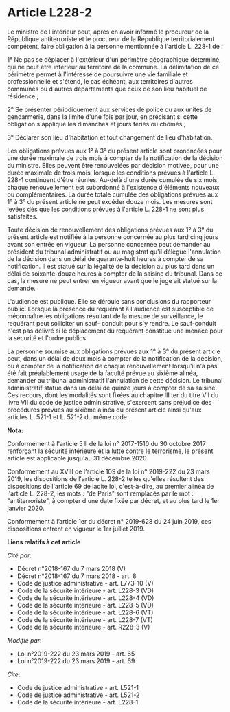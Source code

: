 # Article L228-2

Le ministre de l'intérieur peut, après en avoir informé le procureur de la République antiterroriste et le procureur de la
République territorialement compétent, faire obligation à la personne mentionnée à l'article L. 228-1 de :

1° Ne pas se déplacer à l'extérieur d'un périmètre géographique déterminé, qui ne peut être inférieur au territoire de la
commune. La délimitation de ce périmètre permet à l'intéressé de poursuivre une vie familiale et professionnelle et s'étend,
le cas échéant, aux territoires d'autres communes ou d'autres départements que ceux de son lieu habituel de résidence ;

2° Se présenter périodiquement aux services de police ou aux unités de gendarmerie, dans la limite d'une fois par jour, en
précisant si cette obligation s'applique les dimanches et jours fériés ou chômés ;

3° Déclarer son lieu d'habitation et tout changement de lieu d'habitation.

Les obligations prévues aux 1° à 3° du présent article sont prononcées pour une durée maximale de trois mois à compter de la
notification de la décision du ministre. Elles peuvent être renouvelées par décision motivée, pour une durée maximale de
trois mois, lorsque les conditions prévues à l'article L. 228-1 continuent d'être réunies. Au-delà d'une durée cumulée de six
mois, chaque renouvellement est subordonné à l'existence d'éléments nouveaux ou complémentaires. La durée totale cumulée des
obligations prévues aux 1° à 3° du présent article ne peut excéder douze mois. Les mesures sont levées dès que les conditions
prévues à l'article L. 228-1 ne sont plus satisfaites.

Toute décision de renouvellement des obligations prévues aux 1° à 3° du présent article est notifiée à la personne concernée
au plus tard cinq jours avant son entrée en vigueur. La personne concernée peut demander au président du tribunal
administratif ou au magistrat qu'il délègue l'annulation de la décision dans un délai de quarante-huit heures à compter de sa
notification. Il est statué sur la légalité de la décision au plus tard dans un délai de soixante-douze heures à compter de
la saisine du tribunal. Dans ce cas, la mesure ne peut entrer en vigueur avant que le juge ait statué sur la demande.

L'audience est publique. Elle se déroule sans conclusions du rapporteur public. Lorsque la présence du requérant à l'audience
est susceptible de méconnaître les obligations résultant de la mesure de surveillance, le requérant peut solliciter un sauf-
conduit pour s'y rendre. Le sauf-conduit n'est pas délivré si le déplacement du requérant constitue une menace pour la
sécurité et l'ordre publics.

La personne soumise aux obligations prévues aux 1° à 3° du présent article peut, dans un délai de deux mois à compter de la
notification de la décision, ou à compter de la notification de chaque renouvellement lorsqu'il n'a pas été fait
préalablement usage de la faculté prévue au sixième alinéa, demander au tribunal administratif l'annulation de cette
décision. Le tribunal administratif statue dans un délai de quinze jours à compter de sa saisine. Ces recours, dont les
modalités sont fixées au chapitre III ter du titre VII du livre VII du code de justice administrative, s'exercent sans
préjudice des procédures prévues au sixième alinéa du présent article ainsi qu'aux articles L. 521-1 et L. 521-2 du même
code.

**Nota:**

Conformément à l'article 5 II de la loi n° 2017-1510 du 30 octobre 2017 renforçant la sécurité intérieure et la lutte contre
le terrorisme, le présent article est applicable jusqu'au 31 décembre 2020.

Conformément au XVIII de l’article 109 de la loi n° 2019-222 du 23 mars 2019, les dispositions de l'article L. 228-2 telles
qu'elles résultent des dispositions de l'article 69 de ladite loi, c'est-à-dire, au premier alinéa de l'article L. 228-2, les
mots : "de Paris" sont remplacés par le mot : "antiterroriste", à compter d'une date fixée par décret, et au plus tard le 1er
janvier 2020.

Conformément à l’article 1er du décret n° 2019-628 du 24 juin 2019, ces dispositions entrent en vigueur le 1er juillet 2019.

**Liens relatifs à cet article**

_Cité par_:

  - Décret n°2018-167 du 7 mars 2018 (V)
  - Décret n°2018-167 du 7 mars 2018 - art. 8
  - Code de justice administrative - art. L773-10 (V)
  - Code de la sécurité intérieure - art. L228-3 (VD)
  - Code de la sécurité intérieure - art. L228-4 (VD)
  - Code de la sécurité intérieure - art. L228-5 (VD)
  - Code de la sécurité intérieure - art. L228-6 (VT)
  - Code de la sécurité intérieure - art. L228-7 (VT)
  - Code de la sécurité intérieure - art. R228-3 (V)

_Modifié par_:

  - Loi n°2019-222 du 23 mars 2019 - art. 65
  - Loi n°2019-222 du 23 mars 2019 - art. 69

_Cite_:

  - Code de justice administrative - art. L521-1
  - Code de justice administrative - art. L521-2
  - Code de la sécurité intérieure - art. L228-1
